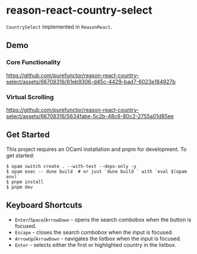 # reason-react-country-select

`CountrySelect` implemented in `ReasonReact`.

## Demo

### Core Functionality

https://github.com/purefunctor/reason-react-country-select/assets/66708316/81eb9306-d45c-4429-bad7-6023e184927b

### Virtual Scrolling

https://github.com/purefunctor/reason-react-country-select/assets/66708316/5634fabe-5c2b-48c6-80c2-2755a01d85ee

## Get Started

This project requires an OCaml installation and pnpm for development. To get started: 

```shell
$ opam switch create . --with-test --deps-only -y
$ opam exec -- dune build  # or just `dune build ` with `eval $(opam env)`
$ pnpm install
$ pnpm dev
```

## Keyboard Shortcuts

* `Enter`/`Space`/`ArrowDown` - opens the search combobox when the button is focused.
* `Escape` - closes the search combobox when the input is focused.
* `ArrowUp`/`ArrowDown` - navigates the listbox when the input is focused.
* `Enter` - selects either the first or highlighted country in the listbox.
